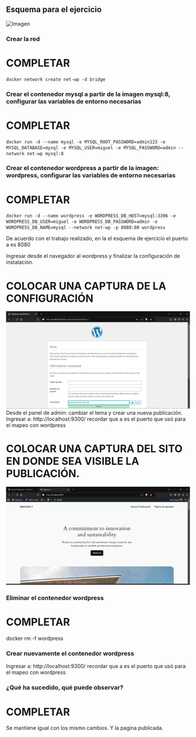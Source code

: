 ## Esquema para el ejercicio
![Imagen](img/esquema-ejercicio5.PNG)

### Crear la red
# COMPLETAR
```
docker network create net-wp -d bridge
```

### Crear el contenedor mysql a partir de la imagen mysql:8, configurar las variables de entorno necesarias
# COMPLETAR
```
docker run -d --name mysql -e MYSQL_ROOT_PASSWORD=admin123 -e MYSQL_DATABASE=mysql -e MYSQL_USER=miguel -e MYSQL_PASSWORD=admin --network net-wp mysql:8
```
### Crear el contenedor wordpress a partir de la imagen: wordpress, configurar las variables de entorno necesarias
# COMPLETAR
```
docker run -d --name wordpress -e WORDPRESS_DB_HOST=mysql:3306 -e WORDPRESS_DB_USER=miguel -e WORDPRESS_DB_PASSWORD=admin -e WORDPRESS_DB_NAME=mysql --network net-wp -p 8080:80 wordpress
```

De acuerdo con el trabajo realizado, en la el esquema de ejercicio el puerto a es 8080

Ingresar desde el navegador al wordpress y finalizar la configuración de instalación.
# COLOCAR UNA CAPTURA DE LA CONFIGURACIÓN
![alt text](image-17.png)
Desde el panel de admin: cambiar el tema y crear una nueva publicación.
Ingresar a: http://localhost:9300/ 
recordar que a es el puerto que usó para el mapeo con wordpress
# COLOCAR UNA CAPTURA DEL SITO EN DONDE SEA VISIBLE LA PUBLICACIÓN.
![alt text](image-18.png)
### Eliminar el contenedor wordpress
# COMPLETAR
docker rm -f wordpress

### Crear nuevamente el contenedor wordpress
Ingresar a: http://localhost:9300/ 
recordar que a es el puerto que usó para el mapeo con wordpress

### ¿Qué ha sucedido, qué puede observar?
# COMPLETAR
Se mantiene igual con los mismo cambios. Y la pagina publicada.





